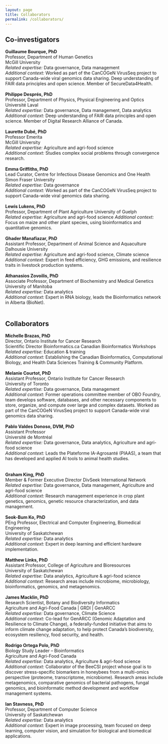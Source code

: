 ```yaml
---
layout: page
title: Collaborators
permalink: /collaborators/
---
```


## Co-investigators

**Guillaume Bourque, PhD**<br>
Professor, Department of Human Genetics<br>
McGill University<br>
_Related expertise:_ Data governance, Data management<br>
_Additional context:_ Worked as part of the CanCOGeN VirusSeq project to support Canada-wide viral genomics data sharing. Deep understanding of FAIR data principles and open science. Member of SecureData4Health.<br>
<br>
**Philippe Després, PhD**<br>
Professor, Department of Physics, Physical Engineering and Optics<br>
Université Laval<br>
_Related expertise:_ Data governance, Data management, Data analytics<br>
_Additional context:_ Deep understanding of FAIR data principles and open science. Member of Digital Research Alliance of Canada.<br>
<br>
**Laurette Dubé, PhD**<br>
Professor Emerita<br>
McGill University<br>
_Related expertise:_ Agriculture and agri-food science<br>
_Additional context:_ Studies complex social problems through convergence research.<br>
<br>
**Emma Griffiths, PhD**<br>
Lead Curator, Centre for Infectious Disease Genomics and One Health<br>
Simon Fraser University<br>
_Related expertise:_ Data governance<br>
_Additional context:_ Worked as part of the CanCOGeN VirusSeq project to support Canada-wide viral genomics data sharing.<br>
<br>
**Lewis Lukens, PhD**<br>
Professor, Department of Plant Agriculture University of Guelph<br>
_Related expertise:_ Agriculture and agri-food science
_Additional context:_ Focus on maize and other plant species, using bioinformatics and quantitative genomics.<br>
<br>
**Ghader Manafiazar, PhD**<br>
Assistant Professor, Department of Animal Science and Aquaculture<br>
Dalhousie University<br>
_Related expertise:_ Agriculture and agri-food science, Climate science<br>
_Additional context:_ Expert in feed efficiency, GHG emissions, and resilience traits in livestock production systems.<br>
<br>
**Athanasios Zovoilis, PhD**<br>
Associate Professor, Department of Biochemistry and Medical Genetics<br>
University of Manitoba<br>
_Related expertise:_ Data analytics<br>
_Additional context:_ Expert in RNA biology, leads the Bioinformatics network in Alberta (BioNet).<br>
<br>
## Collaborators
**Michelle Brazas, PhD**<br>
Director, Ontario Institute for Cancer Research<br>
Scientific Director Bioinformatics.ca Canadian Bioinformatics Workshops<br>
_Related expertise:_ Education & training<br>
_Additional context:_ Establishing the Canadian Bioinformatics, Computational Biology, and Health Data Sciences Training & Community Platform.<br>
<br>
**Melanie Courtot, PhD**<br>
Assistant Professor, Ontario Institute for Cancer Research<br>
University of Toronto<br>
_Related expertise:_ Data governance, Data management<br>
_Additional context:_ Former operations committee member of OBO Foundry, team develops software, databases, and other necessary components to store, organize, and compute over large and complex datasets. Worked as part of the CanCOGeN VirusSeq project to support Canada-wide viral genomics data sharing.<br>
<br>
**Pablo Valdes Donoso, DVM, PhD**<br>
Assistant Professor<br>
Université de Montréal<br>
_Related expertise:_ Data governance, Data analytics, Agriculture and agri-food science<br>
_Additional context:_ Leads the Plateforme IA-Agrosanté (PIAAS), a team that has developed and applied AI tools to animal health studies.<br>
<br>
<br>
**Graham King, PhD**<br>
Member & Former Executive Director DivSeek International Network<br>
_Related expertise:_ Data governance, Data management, Agriculture and agri-food science<br>
_Additional context:_ Research management experience in crop plant genetics, genomics, genetic resource characterization, and data management.<br>
<br>
**Seok-Bum Ko, PhD**<br>
PEng Professor, Electrical and Computer Engineering, Biomedical Engineering<br>
University of Saskatchewan<br>
_Related expertise:_ Data analytics<br>
_Additional context:_ Expert in deep learning and efficient hardware implementation.<br>
<br>
**Matthew Links, PhD**<br>
Assistant Professor, College of Agriculture and Bioresources<br>
University of Saskatchewan<br>
_Related expertise:_ Data analytics, Agriculture & agri-food science<br>
_Additional context:_ Research areas include microbiome, microbiology, bioinformatics, genomics, and metagenomics.<br>
<br>
**James Macklin, PhD**<br>
Research Scientist, Botany and Biodiversity Informatics<br>
Agriculture and Agri-Food Canada | GRDI | GenARCC<br>
_Related expertise:_ Data governance, Climate Science<br>
_Additional context:_ Co-lead for GenARCC (Genomic Adaptation and Resilience to Climate Change), a federally-funded initiative that aims to inform climate change adaptation, to help protect Canada’s biodiversity, ecosystem resiliency, food security, and health.<br>
<br>
**Rodrigo Ortega Polo, PhD**<br>
Biology Study Leader – Bioinformatics<br>
Agriculture and Agri-Food Canada<br>
_Related expertise:_ Data analytics, Agriculture & agri-food science<br>
_Additional context:_ Collaborator of the BeeCSI project whose goal is to discover stress-specific biomarkers in honeybees from a multi-omics perspective (proteome, transcriptome, microbiome). Research areas include metagenomics, comparative genomics of bacterial pathogens, fungal genomics, and bioinformatic method development and workflow management systems.<br>
<br>
**Ian Stavness, PhD**<br>
Professor, Department of Computer Science<br>
University of Saskatchewan<br>
_Related expertise:_ Data analytics<br>
_Additional context:_ Expert in image processing, team focused on deep learning, computer vision, and simulation for biological and biomedical applications.<br>

